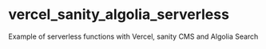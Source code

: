 # vercel_sanity_algolia_serverless
Example of serverless functions with Vercel, sanity CMS and Algolia Search
